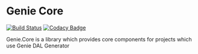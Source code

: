 # Genie Core

[![Build Status](https://travis-ci.org/Divicent/Genie.Core.svg?branch=dev)](https://travis-ci.org/Divicent/Genie.Core)
[![Codacy Badge](https://api.codacy.com/project/badge/Grade/c92d60f5470646d9a1eadc78c2b84d8a)](https://www.codacy.com/app/rusith/Genie.Core?utm_source=github.com&amp;utm_medium=referral&amp;utm_content=Divicent/Genie.Core&amp;utm_campaign=Badge_Grade)

Genie.Core is a library which provides core components for projects which use Genie DAL Generator
